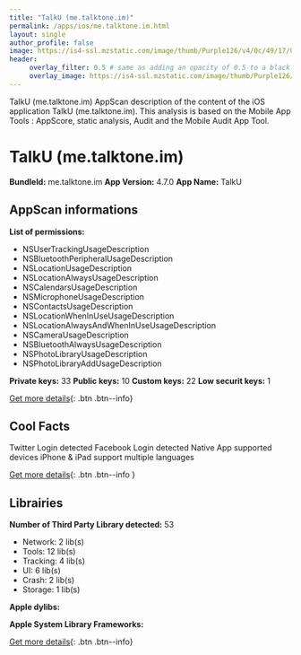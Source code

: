 ```yaml
---
title: "TalkU (me.talktone.im)"
permalink: /apps/ios/me.talktone.im.html
layout: single
author_profile: false
image: https://is4-ssl.mzstatic.com/image/thumb/Purple126/v4/0c/49/17/0c4917c2-b37a-9c05-7b27-48a3bf275477/AppIcon-0-0-1x_U007emarketing-0-0-0-10-0-0-sRGB-0-0-0-GLES2_U002c0-512MB-85-220-0-0.png/512x512bb.jpg
header: 
     overlay_filter: 0.5 # same as adding an opacity of 0.5 to a black background
     overlay_image: https://is4-ssl.mzstatic.com/image/thumb/Purple126/v4/0c/49/17/0c4917c2-b37a-9c05-7b27-48a3bf275477/AppIcon-0-0-1x_U007emarketing-0-0-0-10-0-0-sRGB-0-0-0-GLES2_U002c0-512MB-85-220-0-0.png/512x512bb.jpg
---
```

TalkU (me.talktone.im) AppScan description of the content of the iOS application TalkU (me.talktone.im). This analysis is based on the Mobile App Tools : AppScore, static analysis, Audit and the Mobile Audit App Tool.

# TalkU (me.talktone.im)

**BundleId:** me.talktone.im
**App Version:** 4.7.0
**App Name:** TalkU


## AppScan informations 

**List of permissions:** 
- NSUserTrackingUsageDescription
- NSBluetoothPeripheralUsageDescription
- NSLocationUsageDescription
- NSLocationAlwaysUsageDescription
- NSCalendarsUsageDescription
- NSMicrophoneUsageDescription
- NSContactsUsageDescription
- NSLocationWhenInUseUsageDescription
- NSLocationAlwaysAndWhenInUseUsageDescription
- NSCameraUsageDescription
- NSBluetoothAlwaysUsageDescription
- NSPhotoLibraryUsageDescription
- NSPhotoLibraryAddUsageDescription
  
  
**Private keys:** 33
**Public keys:** 10
**Custom keys:** 22
**Low securit keys:** 1
  
[Get more details](/pricing.html){: .btn .btn--info}

## Cool Facts

Twitter Login detected
Facebook Login detected
Native App
supported devices iPhone & iPad
support multiple languages
  
[Get more details](/pricing.html){: .btn .btn--info }

## Librairies 
**Number of Third Party Library detected:** 53
- Network: 2 lib(s)
- Tools: 12 lib(s)
- Tracking: 4 lib(s)
- UI: 6 lib(s)
- Crash: 2 lib(s)
- Storage: 1 lib(s)


**Apple dylibs:**


**Apple System Library Frameworks:**


  
[Get more details](/pricing.html){: .btn .btn--info}

